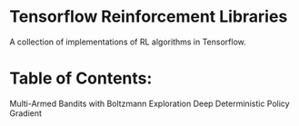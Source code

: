 # Tensorflow Reinforcement Libraries
A collection of implementations of RL algorithms in Tensorflow.

# Table of Contents:
Multi-Armed Bandits with Boltzmann Exploration
Deep Deterministic Policy Gradient
